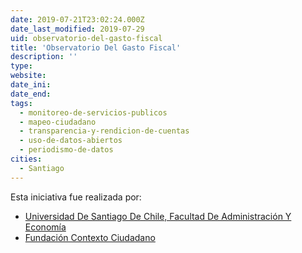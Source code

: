 ```yaml
---
date: 2019-07-21T23:02:24.000Z
date_last_modified: 2019-07-29
uid: observatorio-del-gasto-fiscal
title: 'Observatorio Del Gasto Fiscal'
description: ''
type: 
website: 
date_ini: 
date_end: 
tags:
  - monitoreo-de-servicios-publicos
  - mapeo-ciudadano
  - transparencia-y-rendicion-de-cuentas
  - uso-de-datos-abiertos
  - periodismo-de-datos
cities: 
  - Santiago
---
```


Esta iniciativa fue realizada por:

- [Universidad De Santiago De Chile, Facultad De Administración Y Economía](/organizaciones/universidad-de-santiago-de-chile-facultad-de-administracion-y-economia)
- [Fundación Contexto Ciudadano](/organizaciones/fundacion-contexto-ciudadano)
